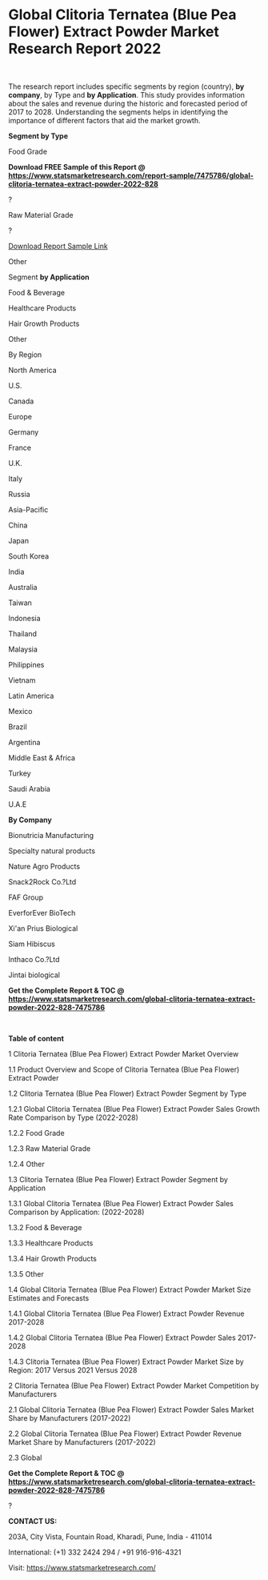 <h1>Global Clitoria Ternatea (Blue Pea Flower) Extract Powder Market Research Report 2022</h1><br/><p>The research report includes specific segments by region (country), <strong>by company</strong>, by Type and <strong>by Application</strong>. This study provides information about the sales and revenue during the historic and forecasted period of 2017 to 2028. Understanding the segments helps in identifying the importance of different factors that aid the market growth.</p>
 
 
 
 <p><strong>Segment by Type</strong></p>
 
 
 
 <p>Food Grade</p>
 
 
 
 <div><b>Download FREE Sample of this Report @ <a href="https://www.statsmarketresearch.com/download-free-sample/7475786/global-clitoria-ternatea-extract-powder-2022-828">https://www.statsmarketresearch.com/report-sample/7475786/global-clitoria-ternatea-extract-powder-2022-828</a></b></div>
 
 
 
 <p>? </p>
 
 
 
 <p>Raw Material Grade</p>
 
 
 
 <p>? </p>
 
 
 
 <p><a href="https://www.statsmarketresearch.com/download-free-sample/7475786/global-clitoria-ternatea-extract-powder-2022-828">Download Report Sample Link</a></p>
 
 
 
 <p>Other</p>
 
 
 
 <p>Segment <strong>by Application</strong></p>
 
 
 
 <p>Food & Beverage</p>
 
 
 
 <p>Healthcare Products</p>
 
 
 
 <p>Hair Growth Products</p>
 
 
 
 <p>Other</p>
 
 
 
 <p>By Region</p>
 
 
 
 <p>North America</p>
 
 
 
 <p>U.S.</p>
 
 
 
 <p>Canada</p>
 
 
 
 <p>Europe</p>
 
 
 
 <p>Germany</p>
 
 
 
 <p>France</p>
 
 
 
 <p>U.K.</p>
 
 
 
 <p>Italy</p>
 
 
 
 <p>Russia</p>
 
 
 
 <p>Asia-Pacific</p>
 
 
 
 <p>China</p>
 
 
 
 <p>Japan</p>
 
 
 
 <p>South Korea</p>
 
 
 
 <p>India</p>
 
 
 
 <p>Australia</p>
 
 
 
 <p>Taiwan</p>
 
 
 
 <p>Indonesia</p>
 
 
 
 <p>Thailand</p>
 
 
 
 <p>Malaysia</p>
 
 
 
 <p>Philippines</p>
 
 
 
 <p>Vietnam</p>
 
 
 
 <p>Latin America</p>
 
 
 
 <p>Mexico</p>
 
 
 
 <p>Brazil</p>
 
 
 
 <p>Argentina</p>
 
 
 
 <p>Middle East & Africa</p>
 
 
 
 <p>Turkey</p>
 
 
 
 <p>Saudi Arabia</p>
 
 
 
 <p>U.A.E</p>
 
 
 
 <p><strong>By Company</strong></p>
 
 
 
 <p>Bionutricia Manufacturing</p>
 
 
 
 <p>Specialty natural products</p>
 
 
 
 <p>Nature Agro Products</p>
 
 
 
 <p>Snack2Rock Co.?Ltd</p>
 
 
 
 <p>FAF Group</p>
 
 
 
 <p>EverforEver BioTech</p>
 
 
 
 <p>Xi&#39;an Prius Biological</p>
 
 
 
 <p>Siam Hibiscus</p>
 
 
 
 <p>Inthaco Co.?Ltd</p>
 
 
 
 <p>Jintai biological</p>
 
 
 
 <div><b>Get the Complete Report & TOC @ <a href="https://www.statsmarketresearch.com/global-clitoria-ternatea-extract-powder-2022-828-7475786">https://www.statsmarketresearch.com/global-clitoria-ternatea-extract-powder-2022-828-7475786</a></b></div>
 
 
 
 <p><br />
 
 <b>Table of content</b></p>
 
 
 
 <p>1 Clitoria Ternatea (Blue Pea Flower) Extract Powder Market Overview<br />
 
 1.1 Product Overview and Scope of Clitoria Ternatea (Blue Pea Flower) Extract Powder<br />
 
 1.2 Clitoria Ternatea (Blue Pea Flower) Extract Powder Segment by Type<br />
 
 1.2.1 Global Clitoria Ternatea (Blue Pea Flower) Extract Powder Sales Growth Rate Comparison by Type (2022-2028)<br />
 
 1.2.2 Food Grade<br />
 
 1.2.3 Raw Material Grade<br />
 
 1.2.4 Other<br />
 
 1.3 Clitoria Ternatea (Blue Pea Flower) Extract Powder Segment by Application<br />
 
 1.3.1 Global Clitoria Ternatea (Blue Pea Flower) Extract Powder Sales Comparison by Application: (2022-2028)<br />
 
 1.3.2 Food & Beverage<br />
 
 1.3.3 Healthcare Products<br />
 
 1.3.4 Hair Growth Products<br />
 
 1.3.5 Other<br />
 
 1.4 Global Clitoria Ternatea (Blue Pea Flower) Extract Powder Market Size Estimates and Forecasts<br />
 
 1.4.1 Global Clitoria Ternatea (Blue Pea Flower) Extract Powder Revenue 2017-2028<br />
 
 1.4.2 Global Clitoria Ternatea (Blue Pea Flower) Extract Powder Sales 2017-2028<br />
 
 1.4.3 Clitoria Ternatea (Blue Pea Flower) Extract Powder Market Size by Region: 2017 Versus 2021 Versus 2028<br />
 
 2 Clitoria Ternatea (Blue Pea Flower) Extract Powder Market Competition by Manufacturers<br />
 
 2.1 Global Clitoria Ternatea (Blue Pea Flower) Extract Powder Sales Market Share by Manufacturers (2017-2022)<br />
 
 2.2 Global Clitoria Ternatea (Blue Pea Flower) Extract Powder Revenue Market Share by Manufacturers (2017-2022)<br />
 
 2.3 Global</p>
 
 
 
 <div><b>Get the Complete Report & TOC @ <a href="https://www.statsmarketresearch.com/global-clitoria-ternatea-extract-powder-2022-828-7475786">https://www.statsmarketresearch.com/global-clitoria-ternatea-extract-powder-2022-828-7475786</a></b></div>
 
 
 
 <p>? </p>
 
 
 
 <p><b>CONTACT US:</b><br />
 
 203A, City Vista, Fountain Road, Kharadi, Pune, India - 411014<br />
 
 International: (+1) 332 2424 294 / +91 916-916-4321<br />
 
 Visit: <a href="https://www.statsmarketresearch.com/">https://www.statsmarketresearch.com/</a></p>